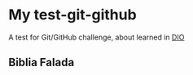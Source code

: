 # My test-git-github
A test for Git/GitHub challenge, about learned in [DIO](https://web.dio.me/home)

## Biblia Falada 

